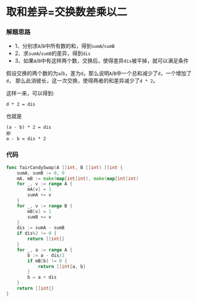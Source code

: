 # 取和差异=交换数差乘以二
### 解题思路
* 1、分别求``A``/``B``中所有数的和，得到``sumA``/``sumB``
* 2、求``sumA``/``sumB``的差异，得到``dis``
* 3、如果``A``/``B``中有这样两个数，交换后，使得差异``dis``被平掉，就可以满足条件

假设交换的两个数的为``a``/``b``，差为``d``，那么说明``A``/``B``中一个总和减少了``d``，一个增加了``d``，
那么此消彼长，这一次交换，使得两者的和差异减少了``d * 2``。

这样一来，可以得到:
```
d * 2 = dis
```
也就是
```
(a - b) * 2 = dis
即
a - b = dis * 2 
```

### 代码
```go
func fairCandySwap(A []int, B []int) []int {
	sumA, sumB := 0, 0
	mA, mB := make(map[int]int), make(map[int]int)
	for _, v := range A {
		mA[v] = 1
		sumA += v
	}
	for _, v := range B {
		mB[v] = 1
		sumB += v
	}
	dis := sumA - sumB
	if dis%2 != 0 {
		return []int{}
	}
	for _, a := range A {
		b := a - dis/2
		if mB[b] != 0 {
			return []int{a, b}
		}
		b = a + dis
	}
	return []int{}
}
```
